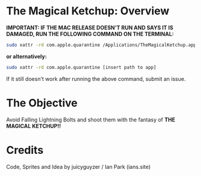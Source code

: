 # The Magical Ketchup: Overview

**IMPORTANT: IF THE MAC RELEASE DOESN'T RUN AND SAYS IT IS DAMAGED, RUN THE FOLLOWING COMMAND ON THE TERMINAL:**

```bash
sudo xattr -rd com.apple.quarantine /Applications/TheMagicalKetchup.app
```

**or alternatively:**
```bash
sudo xattr -rd com.apple.quarantine [insert path to app]
```

If it still doesn't work after running the above command, submit an issue.

# The Objective
Avoid Falling Lightning Bolts and shoot them with the fantasy of **THE MAGICAL KETCHUP!!**

# Credits
Code, Sprites and Idea by juicyguyzer / Ian Park (ians.site)
